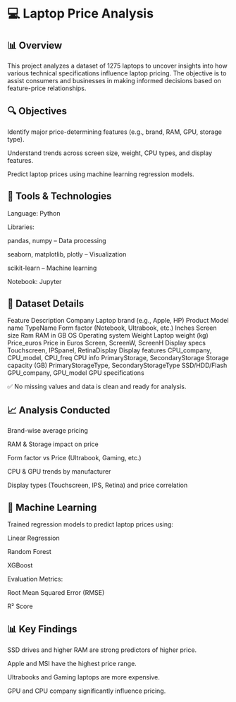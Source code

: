 # 💻 Laptop Price Analysis
## 📊 Overview

This project analyzes a dataset of 1275 laptops to uncover insights into how various technical specifications influence laptop pricing. The objective is to assist consumers and businesses in making informed decisions based on feature-price relationships.

## 🔍 Objectives

Identify major price-determining features (e.g., brand, RAM, GPU, storage type).

Understand trends across screen size, weight, CPU types, and display features.

Predict laptop prices using machine learning regression models.

## 🧰 Tools & Technologies

Language: Python

Libraries:

pandas, numpy – Data processing

seaborn, matplotlib, plotly – Visualization

scikit-learn – Machine learning

Notebook: Jupyter

## 📁 Dataset Details
Feature	Description
Company	Laptop brand (e.g., Apple, HP)
Product	Model name
TypeName	Form factor (Notebook, Ultrabook, etc.)
Inches	Screen size
Ram	RAM in GB
OS	Operating system
Weight	Laptop weight (kg)
Price_euros	Price in Euros
Screen, ScreenW, ScreenH	Display specs
Touchscreen, IPSpanel, RetinaDisplay	Display features
CPU_company, CPU_model, CPU_freq	CPU info
PrimaryStorage, SecondaryStorage	Storage capacity (GB)
PrimaryStorageType, SecondaryStorageType	SSD/HDD/Flash
GPU_company, GPU_model	GPU specifications

✅ No missing values and data is clean and ready for analysis.

## 📈 Analysis Conducted
Brand-wise average pricing

RAM & Storage impact on price

Form factor vs Price (Ultrabook, Gaming, etc.)

CPU & GPU trends by manufacturer

Display types (Touchscreen, IPS, Retina) and price correlation

## 🤖 Machine Learning
Trained regression models to predict laptop prices using:

Linear Regression

Random Forest

XGBoost

Evaluation Metrics:

Root Mean Squared Error (RMSE)

R² Score

## 📊 Key Findings
SSD drives and higher RAM are strong predictors of higher price.

Apple and MSI have the highest price range.

Ultrabooks and Gaming laptops are more expensive.

GPU and CPU company significantly influence pricing.
